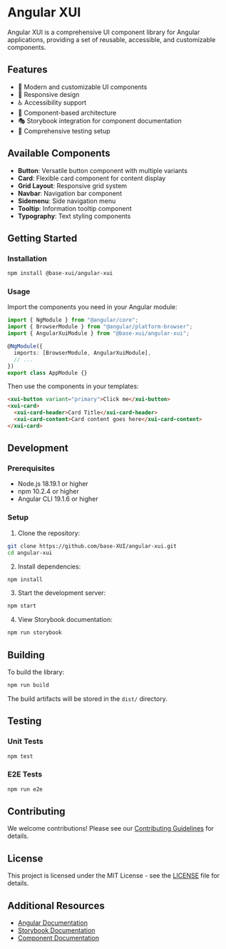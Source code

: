 # Angular XUI

Angular XUI is a comprehensive UI component library for Angular applications, providing a set of reusable, accessible, and customizable components.

## Features

- 🎨 Modern and customizable UI components
- 📱 Responsive design
- ♿ Accessibility support
- 🧩 Component-based architecture
- 🎭 Storybook integration for component documentation
- 🧪 Comprehensive testing setup

## Available Components

- **Button**: Versatile button component with multiple variants
- **Card**: Flexible card component for content display
- **Grid Layout**: Responsive grid system
- **Navbar**: Navigation bar component
- **Sidemenu**: Side navigation menu
- **Tooltip**: Information tooltip component
- **Typography**: Text styling components

## Getting Started

### Installation

```bash
npm install @base-xui/angular-xui
```

### Usage

Import the components you need in your Angular module:

```typescript
import { NgModule } from "@angular/core";
import { BrowserModule } from "@angular/platform-browser";
import { AngularXuiModule } from "@base-xui/angular-xui";

@NgModule({
  imports: [BrowserModule, AngularXuiModule],
  // ...
})
export class AppModule {}
```

Then use the components in your templates:

```html
<xui-button variant="primary">Click me</xui-button>
<xui-card>
  <xui-card-header>Card Title</xui-card-header>
  <xui-card-content>Card content goes here</xui-card-content>
</xui-card>
```

## Development

### Prerequisites

- Node.js 18.19.1 or higher
- npm 10.2.4 or higher
- Angular CLI 19.1.6 or higher

### Setup

1. Clone the repository:

```bash
git clone https://github.com/base-XUI/angular-xui.git
cd angular-xui
```

2. Install dependencies:

```bash
npm install
```

3. Start the development server:

```bash
npm start
```

4. View Storybook documentation:

```bash
npm run storybook
```

## Building

To build the library:

```bash
npm run build
```

The build artifacts will be stored in the `dist/` directory.

## Testing

### Unit Tests

```bash
npm test
```

### E2E Tests

```bash
npm run e2e
```

## Contributing

We welcome contributions! Please see our [Contributing Guidelines](CONTRIBUTING.md) for details.

## License

This project is licensed under the MIT License - see the [LICENSE](LICENSE) file for details.

## Additional Resources

- [Angular Documentation](https://angular.io/docs)
- [Storybook Documentation](https://storybook.js.org/docs/angular/get-started/introduction)
- [Component Documentation](https://base-xui.github.io/angular-xui)
